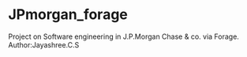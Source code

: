 # JPmorgan_forage
Project on Software engineering in J.P.Morgan Chase &amp; co. via Forage.
<br>
Author:Jayashree.C.S

